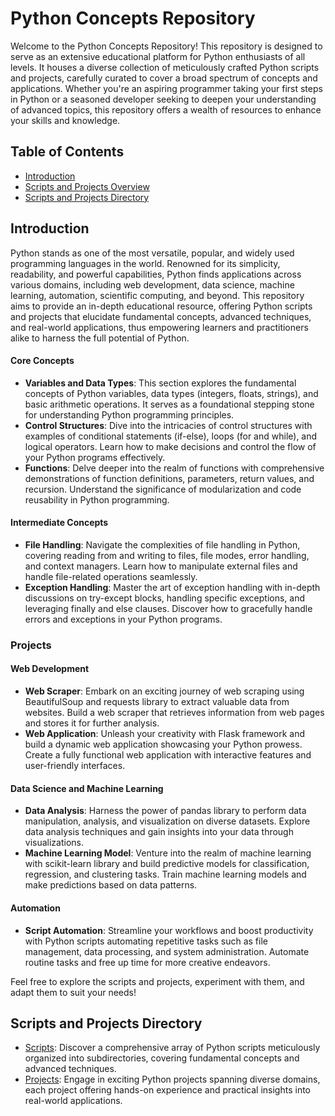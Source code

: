 # Python Concepts Repository

Welcome to the Python Concepts Repository! This repository is designed to serve as an extensive educational platform for Python enthusiasts of all levels. It houses a diverse collection of meticulously crafted Python scripts and projects, carefully curated to cover a broad spectrum of concepts and applications. Whether you're an aspiring programmer taking your first steps in Python or a seasoned developer seeking to deepen your understanding of advanced topics, this repository offers a wealth of resources to enhance your skills and knowledge.

## Table of Contents

- [Introduction](#introduction)
- [Scripts and Projects Overview](#scripts-and-projects-overview)
- [Scripts and Projects Directory](#scripts-and-projects-directory)

## Introduction

Python stands as one of the most versatile, popular, and widely used programming languages in the world. Renowned for its simplicity, readability, and powerful capabilities, Python finds applications across various domains, including web development, data science, machine learning, automation, scientific computing, and beyond. This repository aims to provide an in-depth educational resource, offering Python scripts and projects that elucidate fundamental concepts, advanced techniques, and real-world applications, thus empowering learners and practitioners alike to harness the full potential of Python.

#### Core Concepts

- **Variables and Data Types**: This section explores the fundamental concepts of Python variables, data types (integers, floats, strings), and basic arithmetic operations. It serves as a foundational stepping stone for understanding Python programming principles.
- **Control Structures**: Dive into the intricacies of control structures with examples of conditional statements (if-else), loops (for and while), and logical operators. Learn how to make decisions and control the flow of your Python programs effectively.
- **Functions**: Delve deeper into the realm of functions with comprehensive demonstrations of function definitions, parameters, return values, and recursion. Understand the significance of modularization and code reusability in Python programming.

#### Intermediate Concepts

- **File Handling**: Navigate the complexities of file handling in Python, covering reading from and writing to files, file modes, error handling, and context managers. Learn how to manipulate external files and handle file-related operations seamlessly.
- **Exception Handling**: Master the art of exception handling with in-depth discussions on try-except blocks, handling specific exceptions, and leveraging finally and else clauses. Discover how to gracefully handle errors and exceptions in your Python programs.

### Projects

#### Web Development

- **Web Scraper**: Embark on an exciting journey of web scraping using BeautifulSoup and requests library to extract valuable data from websites. Build a web scraper that retrieves information from web pages and stores it for further analysis.
- **Web Application**: Unleash your creativity with Flask framework and build a dynamic web application showcasing your Python prowess. Create a fully functional web application with interactive features and user-friendly interfaces.

#### Data Science and Machine Learning

- **Data Analysis**: Harness the power of pandas library to perform data manipulation, analysis, and visualization on diverse datasets. Explore data analysis techniques and gain insights into your data through visualizations.
- **Machine Learning Model**: Venture into the realm of machine learning with scikit-learn library and build predictive models for classification, regression, and clustering tasks. Train machine learning models and make predictions based on data patterns.

#### Automation

- **Script Automation**: Streamline your workflows and boost productivity with Python scripts automating repetitive tasks such as file management, data processing, and system administration. Automate routine tasks and free up time for more creative endeavors.

Feel free to explore the scripts and projects, experiment with them, and adapt them to suit your needs!

## Scripts and Projects Directory

- [Scripts](https://github.com/kaushikpatil2911/Python-Projects-and-Scripts/tree/master/Python%20Scripts): Discover a comprehensive array of Python scripts meticulously organized into subdirectories, covering fundamental concepts and advanced techniques.
- [Projects](https://github.com/kaushikpatil2911/Python-Projects-and-Scripts/tree/master/Python%20Projects): Engage in exciting Python projects spanning diverse domains, each project offering hands-on experience and practical insights into real-world applications.
